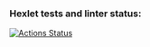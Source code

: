 ### Hexlet tests and linter status:
[![Actions Status](https://github.com/hatigod/qa-engineer-project-84/workflows/hexlet-check/badge.svg)](https://github.com/hatigod/qa-engineer-project-84/actions)